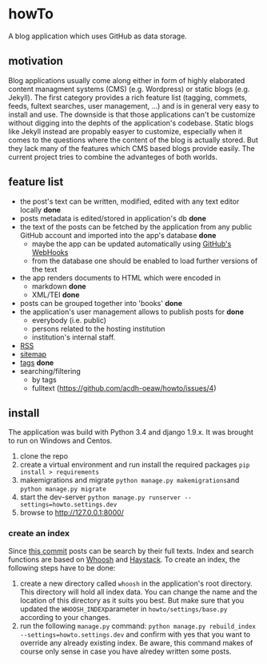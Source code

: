 # howTo
A blog application which uses GitHub as data storage.

## motivation 
Blog applications usually come along either in form of highly elaborated content managment systems (CMS) (e.g. Wordpress) or static blogs (e.g. Jekyll). The first category provides a rich feature list (tagging, commets, feeds, fultext searches, user management, ...) and is in general very easy to install and use. The downside is that those applications can't be customize without digging into the dephts of the application's codebase. 
Static blogs like Jekyll instead are propably easyer to customize, especially when it comes to the questions where the content of the blog is actually stored. But they lack many of the features which CMS based blogs provide easily.
The current project tries to combine the advanteges of both worlds. 

## feature list
* the post's text can be written, modified, edited with any text editor locally **done**
* posts metadata is edited/stored in application's db **done**
* the text of the posts can be fetched by the application from any public GitHub account and imported into the app's database **done**
    * maybe the app can be updated automatically using [GitHub's WebHooks](https://help.github.com/articles/about-webhooks/)
    * from the database one should be enabled to load further versions of the text
* the app renders documents to HTML which were encoded in 
    * markdown **done**
    * XML/TEI **done**
* posts can be grouped together into 'books' **done**
* the application's user management allows to publish posts for **done**
    * everybody (i.e. public)
    * persons related to the hosting institution
    * institution's internal staff. 
* [RSS](https://docs.djangoproject.com/ja/1.10/ref/contrib/syndication/)
* [sitemap](https://docs.djangoproject.com/ja/1.10/ref/contrib/sitemaps/)
* [tags](https://github.com/alex/django-taggit) **done**
* searching/filtering
    * by tags
    * fulltext (https://github.com/acdh-oeaw/howto/issues/4)

## install
The application was build with Python 3.4 and django 1.9.x. It was brought to run on Windows and Centos.

1. clone the repo
2. create a virtual environment and run install the required packages `pip install > requirements`
3. makemigrations and migrate `python manage.py makemigrations`and `python manage.py migrate`
4. start the dev-server `python manage.py runserver --settings=howto.settings.dev`
5. browse to http://127.0.0.1:8000/

### create an index
Since [this commit](https://github.com/acdh-oeaw/howto/commit/a2728a219b7867dda2d365897ff3c5cd018ec2f9) posts can be search by their full texts. Index and search functions are based on [Whoosh](https://pypi.python.org/pypi/Whoosh/) and [Haystack](http://haystacksearch.org/). 
To create an index, the following steps have to be done:

1. create a new directory called `whoosh` in the application's root directory. This directory will hold all index data. You can change the name and the location of this directory as it suits you best. But make sure that you updated the `WHOOSH_INDEX`parameter in `howto/settings/base.py` according to your changes.   
2. run the following `manage.py` command: `python manage.py rebuild_index --settings=howto.settings.dev` and confirm with yes that you want to override any already existing index. Be aware, this command makes of course only sense in case you have alredey written some posts. 
